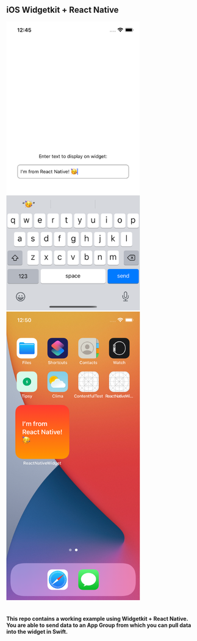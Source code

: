 ## iOS Widgetkit + React Native

<img src="./assets/input.png" alt="React Native screenshot with Widgetkit" width="350" />
<img src="./assets/hi.png" alt="React Native screenshot with Widgetkit" width="350" />

<br />
<br />

#### This repo contains a working example using Widgetkit + React Native. You are able to send data to an App Group from which you can pull data into the widget in Swift.